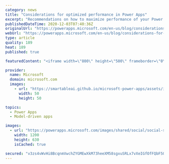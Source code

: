 ```yaml
---
category: news
title: "Considerations for optimized performance in Power Apps"
excerpt: "Recommendations on how to maximize performance of your Power Apps "
publishedDateTime: 2020-12-03T07:40:36Z
originalUrl: "https://powerapps.microsoft.com/en-us/blog/considerations-for-optimized-performance-in-power-apps/"
webUrl: "https://powerapps.microsoft.com/en-us/blog/considerations-for-optimized-performance-in-power-apps/"
type: article
quality: 189
heat: 189
published: true

featuredContent: "<iframe width=\"800\" height=\"500\" frameborder=\"0\" src=\"https://www.youtube.com/embed/jcKoqC9Vfmo\" allow=\"accelerometer; autoplay; encrypted-media; gyroscope; picture-in-picture\" allowfullscreen></iframe>"

provider:
  name: Microsoft
  domain: microsoft.com
  images:
    - url: "https://smartableai.github.io/microsoft-power-apps/assets/images/organizations/microsoft.com-50x50.jpg"
      width: 50
      height: 50

topics:
  - Power Apps
  - Model-driven apps

images:
  - url: "https://powerapps.microsoft.com/images/shared/social/social-share-post-ignite.png"
    width: 1200
    height: 630
    isCached: true

secured: "v3zs4vWvHi8BcqnmVwchZYGMEwXkM73heeXM58sgxuSRLx7vXeIGfOfFQbF5QP1Pp/MPTTbK2lS17VcxPOQ9cgw4FmAWdWTl6NsmNmZPioEyMRiZM+EqdK8hQhT9/AskSAJ1JAEKqjnoIWbNgdXCnHugvI/43m1tx8DAnYov35GwebqqkXRMVSo5FLYTGusDUB9EoVKoHXzpBAJlRMRCUbC6kYjd1wrtbTZNvj/cf3WuQJnRaEI029WQy2US50d2ledoycLKhvxI3h6MVqG6w0hMt0DwlpxkAh3zwMj9PZNmVAEsJLjvvaHcIdplBOhUhSM2r9h/Mp+uB+4KtSUdtPJQMBMtZkYxBFQc7jnDGLA9NtZmchYK7ULpFJUnsNj2yIfNeLc5TNZFm+dgBzamtmt2CNNYfQk1S7qQO+WWZuqVohT3pS1cgZkiALLmPkodPui19DoKMeBKze3QNPiYBw==;0HrFHD6AwDZaEYH7IenlAA=="
---
```


